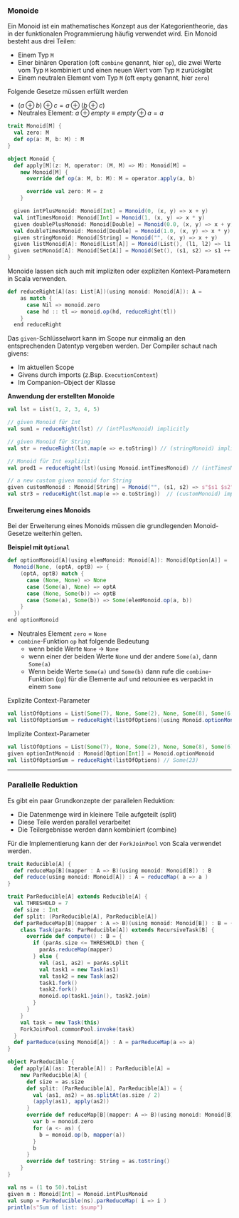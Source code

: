 ### Monoide
Ein Monoid ist ein mathematisches Konzept aus der Kategorientheorie, das in der funktionalen Programmierung häufig verwendet wird.
Ein Monoid besteht aus drei Teilen:
- Einem Typ `M`
- Einer binären Operation (oft `combine` genannt, hier `op`), die zwei Werte vom Typ `M` kombiniert und einen neuen Wert vom Typ `M` zurückgibt
- Einem neutralen Element vom Typ `M` (oft `empty` genannt, hier `zero`)
  
Folgende Gesetze müssen erfüllt werden
- $(a 	\oplus b) 	\oplus c = a 	\oplus (b 	\oplus c)$
- Neutrales Element: $a \oplus empty \equiv empty \oplus a = a$

```scala
trait Monoid[M] {
  val zero: M
  def op(a: M, b: M) : M
}
```

```scala
object Monoid {
  def apply[M](z: M, operator: (M, M) => M): Monoid[M] =
    new Monoid[M] {
      override def op(a: M, b: M): M = operator.apply(a, b)

      override val zero: M = z
    }

  given intPlusMonoid: Monoid[Int] = Monoid(0, (x, y) => x + y)
  val intTimesMonoid: Monoid[Int] = Monoid(1, (x, y) => x * y)
  given doublePlusMonoid: Monoid[Double] = Monoid(0.0, (x, y) => x + y)
  val doubleTimesMonoid: Monoid[Double] = Monoid(1.0, (x, y) => x * y)
  given stringMonoid: Monoid[String] = Monoid("", (x, y) => x + y)
  given listMonoid[A]: Monoid[List[A]] = Monoid(List(), (l1, l2) => l1.appendedAll(l2))
  given setMonoid[A]: Monoid[Set[A]] = Monoid(Set(), (s1, s2) => s1 ++ s2) // union
}
```

Monoide lassen sich auch mit impliziten oder expliziten Kontext-Parametern in Scala verwenden.

```scala
def reduceRight[A](as: List[A])(using monoid: Monoid[A]): A =
    as match {
      case Nil => monoid.zero
      case hd :: tl => monoid.op(hd, reduceRight(tl))
    }
  end reduceRight
```

Das `given`-Schlüsselwort kann im Scope nur einmalig an den entsprechenden Datentyp vergeben werden. Der Compiler schaut nach givens:
- Im aktuellen Scope
- Givens durch imports (z.Bsp. `ExecutionContext`)
- Im Companion-Object der Klasse 

**Anwendung der erstellten Monoide**

```scala
val lst = List(1, 2, 3, 4, 5)

// given Monoid für Int
val sum1 = reduceRight(lst) // (intPlusMonoid) implicitly

// given Monoid für String
val str = reduceRight(lst.map(e => e.toString)) // (stringMonoid) implizit

// Monoid für Int explizit
val prod1 = reduceRight(lst)(using Monoid.intTimesMonoid) // (intTimesMonoid) explizit 

// a new custom given monoid for String
given customMonoid : Monoid[String] = Monoid("", (s1, s2) => s"$s1 $s2")
val str3 = reduceRight(lst.map(e => e.toString))  // (customMonoid) implizit
```

#### Erweiterung eines Monoids
Bei der Erweiterung eines Monoids müssen die grundlegenden Monoid-Gesetze weiterhin gelten.

**Beispiel mit `Optional`**

```scala
def optionMonoid[A](using elemMonoid: Monoid[A]): Monoid[Option[A]] =
  Monoid(None, (optA, optB) => {
    (optA, optB) match {
      case (None, None) => None
      case (Some(a), None) => optA
      case (None, Some(b)) => optB
      case (Some(a), Some(b)) => Some(elemMonoid.op(a, b))
    }
  })
end optionMonoid
```
- Neutrales Element `zero` = `None`
- `combine`-Funktion `op` hat folgende Bedeutung
  - wenn beide Werte `None` -> `None`
  - wenn einer der beiden Werte `None` und der andere `Some(a)`, dann `Some(a)`
  - Wenn beide Werte `Some(a)` und `Some(b)` dann rufe die `combine`-Funktion (`op`) für die Elemente auf und retouniee es verpackt in einem `Some`

Explizite Context-Parameter
```scala
val listOfOptions = List(Some(7), None, Some(2), None, Some(8), Some(6))
val listOfOptionSum = reduceRight(listOfOptions)(using Monoid.optionMonoid(using Monoid.intPlusMonoid)) // Some(23)
```
Implizite Context-Parameter
```scala
val listOfOptions = List(Some(7), None, Some(2), None, Some(8), Some(6))
given optionIntMonoid : Monoid[Option[Int]] = Monoid.optionMonoid
val listOfOptionSum = reduceRight(listOfOptions) // Some(23)
```

---
### Parallelle Reduktion

Es gibt ein paar Grundkonzepte der parallelen Reduktion:
- Die Datenmenge wird in kleinere Teile aufgeteilt (split)
- Diese Teile werden parallel verarbeitet
- Die Teilergebnisse werden dann kombiniert (combine)

Für die Implementierung kann der der `ForkJoinPool` von Scala verwendet werden.

```scala
trait Reducible[A] {
  def reduceMap[B](mapper : A => B)(using monoid: Monoid[B]) : B
  def reduce(using monoid: Monoid[A]) : A = reduceMap( a => a )
}

trait ParReducible[A] extends Reducible[A] {
  val THRESHOLD = 7
  def size : Int
  def split: (ParReducible[A], ParReducible[A])
  def parReduceMap[B](mapper : A => B)(using monoid: Monoid[B]) : B = {
    class Task(parAs: ParReducible[A]) extends RecursiveTask[B] {
      override def compute() : B = {
        if (parAs.size <= THRESHOLD) then {
          parAs.reduceMap(mapper)
        } else {
          val (as1, as2) = parAs.split
          val task1 = new Task(as1)
          val task2 = new Task(as2)
          task1.fork()
          task2.fork()
          monoid.op(task1.join(), task2.join)
        }
      }
    }
    val task = new Task(this)
    ForkJoinPool.commonPool.invoke(task)
  }
  def parReduce(using Monoid[A]) : A = parReduceMap(a => a)
}

object ParReducible {
  def apply[A](as: Iterable[A]) : ParReducible[A] =
    new ParReducible[A] {
      def size = as.size
      def split: (ParReducible[A], ParReducible[A]) = {
        val (as1, as2) = as.splitAt(as.size / 2)
        (apply(as1), apply(as2))
      }
      override def reduceMap[B](mapper: A => B)(using monoid: Monoid[B]): B = {
        var b = monoid.zero
        for (a <- as) {
          b = monoid.op(b, mapper(a))
        }
        b
      }
      override def toString: String = as.toString()
    }
}
```

```scala
val ns = (1 to 50).toList
given m : Monoid[Int] = Monoid.intPlusMonoid
val sump = ParReducible(ns).parReduceMap( i => i )
println(s"Sum of list: $sump")
```
